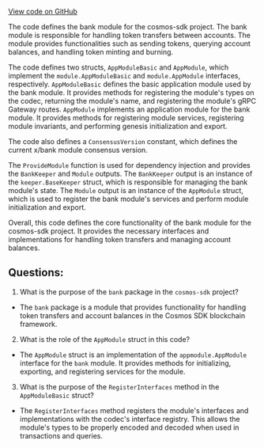 [View code on GitHub](https://github.com/cosmos/cosmos-sdk.git/x/bank/module.go)

The code defines the bank module for the cosmos-sdk project. The bank module is responsible for handling token transfers between accounts. The module provides functionalities such as sending tokens, querying account balances, and handling token minting and burning. 

The code defines two structs, `AppModuleBasic` and `AppModule`, which implement the `module.AppModuleBasic` and `module.AppModule` interfaces, respectively. `AppModuleBasic` defines the basic application module used by the bank module. It provides methods for registering the module's types on the codec, returning the module's name, and registering the module's gRPC Gateway routes. `AppModule` implements an application module for the bank module. It provides methods for registering module services, registering module invariants, and performing genesis initialization and export. 

The code also defines a `ConsensusVersion` constant, which defines the current x/bank module consensus version. 

The `ProvideModule` function is used for dependency injection and provides the `BankKeeper` and `Module` outputs. The `BankKeeper` output is an instance of the `keeper.BaseKeeper` struct, which is responsible for managing the bank module's state. The `Module` output is an instance of the `AppModule` struct, which is used to register the bank module's services and perform module initialization and export. 

Overall, this code defines the core functionality of the bank module for the cosmos-sdk project. It provides the necessary interfaces and implementations for handling token transfers and managing account balances.
## Questions: 
 1. What is the purpose of the `bank` package in the `cosmos-sdk` project?
- The `bank` package is a module that provides functionality for handling token transfers and account balances in the Cosmos SDK blockchain framework.

2. What is the role of the `AppModule` struct in this code?
- The `AppModule` struct is an implementation of the `appmodule.AppModule` interface for the `bank` module. It provides methods for initializing, exporting, and registering services for the module.

3. What is the purpose of the `RegisterInterfaces` method in the `AppModuleBasic` struct?
- The `RegisterInterfaces` method registers the module's interfaces and implementations with the codec's interface registry. This allows the module's types to be properly encoded and decoded when used in transactions and queries.